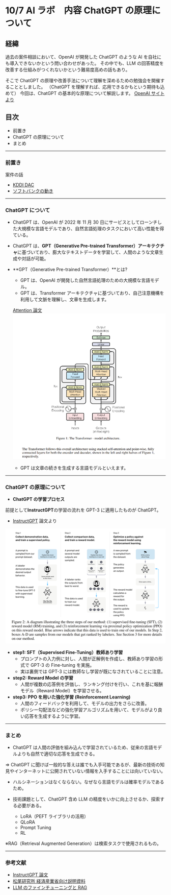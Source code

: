 # 10/7 AI ラボ　内容 ChatGPT の原理について

## 経緯

過去の案件相談において、OpenAI が開発した ChatGPT のような AI を自社にも導入できないかという問い合わせがあった。
その中でも、LLM の回答精度を改善する仕組みがつくれないかという難易度高めの話もあり。

そこで ChatGPT の原理や改善手法について理解を深めるための勉強会を開催することとしました。
（ChatGPT を理解すれば、応用できるかもという期待も込めて）
今回は、ChatGPT の基本的な原理について解説します。
[OpenAI サイトより](https://openai.com/ja-JP/index/instruction-following/)

## 目次

- 前置き
- ChatGPT の原理について
- まとめ

---

### 前置き

案件の話

- [KDDI DAC](https://biz.kddi.com/beconnected/feature/2024/240306/)
- [ソフトバンクの動き](https://news.yahoo.co.jp/articles/18aa8b8a3405c6670544546714a390c0175431e0)

---

### ChatGPT について

- ChatGPT は、OpenAI が 2022 年 11 月 30 日にサービスとしてローンチした大規模な言語モデルであり、自然言語処理のタスクにおいて高い性能を得ている。
- ChatGPT は、**GPT（Generative Pre-trained Transformer）アーキテクチャ**に基づいており、膨大なテキストデータを学習して、人間のような文章生成や対話が可能。

- **GPT（Generative Pre-trained Transformer）**とは?

  - GPT は、OpenAI が開発した自然言語処理のための大規模な言語モデル。
  - GPT は、Transformer アーキテクチャに基づいており、自己注意機構を利用して文脈を理解し、文章を生成します。

  [Attention 論文](https://arxiv.org/pdf/1706.03762)
  ![alt text](attention_.png)

  - GPT は文章の続きを生成する言語モデルといえます。

---

### ChatGPT の原理について

- **ChatGPT の学習プロセス**

前提として**InstructGPT**の学習の流れを GPT-3 に適用したものが ChatGPT。

- [InstructGPT](https://openai.com/ja-JP/index/instruction-following/) 論文より

![alt text](image.png)

- **step1: SFT（Supervised Fine-Tuning）教師あり学習**
  - プロンプトの入力例に対し、人間が正解例を作成し、教師あり学習の形式で GPT-3 の Fine-tuning を実施。
  - 実は裏側では GPT-3 には教師なし学習が既になされていることに注意。
- **step2: Reward Model の学習**
  - 人間が複数の応答例を評価し、ランキング付けを行い、これを基に報酬モデル（Reward Model）を学習させる。
- **step3: PPO を用いた強化学習 (Reinforcement Learning)**
  - 人間のフィードバックを利用して、モデルの出力をさらに改善。
  - ポリシー勾配法などの強化学習アルゴリズムを用いて、モデルがより良い応答を生成するように学習。

---

### まとめ

- ChatGPT は人間の評価を組み込んで学習されているため、従来の言語モデルよりも自然で適切な応答を生成できる。

⇒ ChatGPT に聞けば一般的な答えは誰でも入手可能であるが、最新の技術の知見やインターネットに公開されていない情報を入手することには向いていない。

- ハルシネーションはなくならない。なぜなら言語モデルは確率モデルであるため。

- 技術課題として、ChatGPT 含め LLM の精度をいかに向上させるか、探索する必要がある。
  - LoRA（PEFT ライブラリの活用）
  - QLoRA
  - Prompt Tuning
  - RL

※RAG（Retrieval Augmented Generation）は検索タスクで使用されるもの。

---

### 参考文献

- [InstructGPT 論文](https://arxiv.org/abs/2203.02155)
- [松尾研究所 経済産業省向け説明資料](https://www.meti.go.jp/shingikai/mono_info_service/digital_jinzai/pdf/008_05_00.pdf)
- [LLM のファインチューニングと RAG](https://www.ohmsha.co.jp/book/9784274231957/)
